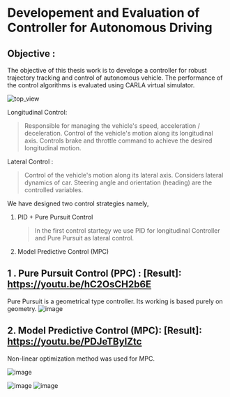 # Developement and Evaluation of Controller for Autonomous Driving

## Objective :
The objective of this thesis work is to develope a controller for robust trajectory tracking and control of autonomous vehicle. The performance of the control algorithms is evaluated using CARLA virtual simulator. 

![top_view](https://github.com/user-attachments/assets/1620282e-b94b-4d83-9f58-677aa876b3cd)


Longitudinal Control:
> Responsible for managing the vehicle's speed, acceleration / deceleration.
> Control of the vehicle's motion along its longitudinal axis.
> Controls brake and throttle command to achieve the desired longitudinal motion.

Lateral Control :
> Control of the vehicle's motion along its lateral axis.
> Considers lateral dynamics of car.
> Steering angle and orientation (heading) are the controlled variables.

We have designed two control strategies namely, 
1) PID + Pure Pursuit Control
   > In the first control startegy we use PID for longitudinal Controller and Pure Pursuit as lateral control.
   
3) Model Predictive Control (MPC)
   


## 1 . Pure Pursuit Control (PPC)  :     [Result]: https://youtu.be/hC2OsCH2b6E


Pure Pursuit is a geometrical type controller. Its working is based purely on geometry.
![image](https://github.com/user-attachments/assets/69a804b8-0b14-467c-bdb2-af5fd310ce02)

## 2. Model Predictive Control (MPC):     [Result]: https://youtu.be/PDJeTByIZtc

Non-linear optimization method was used for MPC. 

![image](https://github.com/user-attachments/assets/1a10b839-9298-49a2-a9c2-fcdcc8bbbc8d)

![image](https://github.com/user-attachments/assets/b054d1d7-880d-44a0-b2b0-f31474c2306c)
![image](https://github.com/user-attachments/assets/6311db15-8ffc-4143-a8a8-415a86d33b60)








